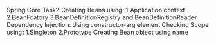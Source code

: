 Spring Core Task2
Creating Beans using:
1.Application context
2.BeanFcatory
3.BeanDefinitionRegistry and BeanDefinitionReader
Dependency Injection:
Using constructor-arg element
Checking Scope using:
1.Singleton
2.Prototype
Creating Bean object using name